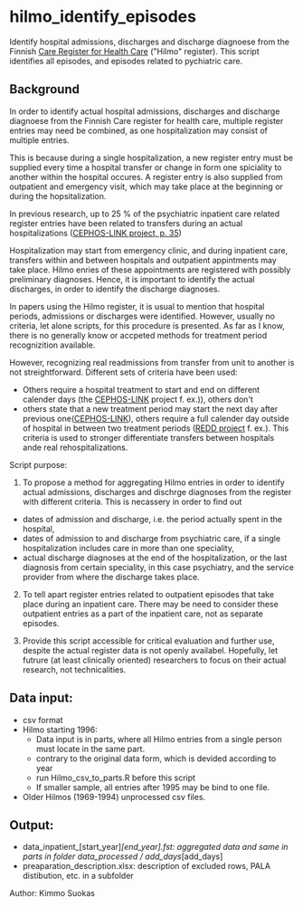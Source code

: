 # hilmo_identify_episodes
Identify hospital admissions, discharges and discharge diagnoese from the Finnish [Care Register for Health Care](https://thl.fi/en/web/thlfi-en/statistics/information-on-statistics/register-descriptions/care-register-for-health-care) ("Hilmo" register). This script identifies all episodes, and episodes related to pychiatric care.


## Background
In order to identify actual hospital admissions, discharges and discharge diagnoese from the Finnish Care register for health care, multiple register entries may need be combined, as one hospitalization may consist of multiple entries. 

This is because during a single hospitalization, a new register entry must be supplied every time a hospital transfer or change in form one spiciality to another within the hospital occures. A register entry is also supplied from outpatient and emergency visit, which may take place at the beginning or during the hopsitalization.

In previous research, up to 25 % of the psychiatric inpatient care related register entries have been related to transfers during an actual hospitalizations ([CEPHOS-LINK project, p. 35](https://thl.fi/documents/189940/2732416/CEPHOS-LINK+final+scientific+report+2017-03-31+export.pdf/6f206810-5919-415c-82a1-884795732186))

Hospitalization may start from emergency clinic, and during inpatient care, transfers within and between hospitals and outpatient appintments may take place. Hilmo enries of these appointments are registered with possibly preliminary diagnoses. Hence, it is important to identify the actual discharges, in order to identify the discharge diagnoses.

In papers using the Hilmo register, it is usual to mention that hospital periods, admissions or discharges were identified. However, usually no criteria, let alone scripts, for this procedure is presented. As far as I know, there is no generally know or accpeted methods for treatment period recognizition available.

However, recognizing real readmissions from transfer from unit to another is not streightforward.
Different sets of criteria have been used:
- Others require a hospital treatment to start and end on different calender days (the [CEPHOS-LINK](https://thl.fi/documents/189940/2732416/CEPHOS-LINK+final+scientific+report+2017-03-31+export.pdf/6f206810-5919-415c-82a1-884795732186) project f. ex.)), others don't
- others state that a new treatment period may start the next day after previous one([CEPHOS-LINK](https://thl.fi/documents/189940/2732416/CEPHOS-LINK+final+scientific+report+2017-03-31+export.pdf/6f206810-5919-415c-82a1-884795732186)), others require a full calender day outside of hospital in between two treatment periods ([REDD project](http://urn.fi/URN:NBN:fi-fe201204193720) f. ex.). This criteria is used to stronger differentiate transfers between hospitals ande real rehospitalizations.


 Script purpose: 
1. To propose a method for aggregating Hilmo entries in order to identify actual admissions, discharges and dischrge diagnoses from the register with different criteria. This is necassery in order to find out 
- dates of admission and discharge, i.e. the period actually spent in the hospital,
- dates of admission to and discharge from psychiatric care, if a single hospitalization includes care in more than one speciality,
- actual discharge diagnoses at the end of the hospitalization, or the last diagnosis from certain speciality, in this case psychiatry, and the service provider from where the discharge takes place.

2. To tell apart register entries related to outpatient episodes that take place during an inpatient care. There may be need to consider these outpatient entries as a part of the inpatient care, not as separate episodes.

3. Provide this script accessible for critical evaluation and further use, despite the actual register data is not openly availabel. Hopefully, let futrure (at least clinically oriented) researchers to focus on their actual research, not technicalities. 


## Data input:
   * csv format
   * Hilmo starting 1996:
     * Data input is in parts, where all Hilmo entries from a single person must locate in the same part.
     * contrary to the original data form, which is devided according to year 
     * run Hilmo_csv_to_parts.R before this script
     * If smaller sample, all entries after 1995 may be bind to one file.
   * Older Hilmos (1969-1994) unprocessed csv files.

## Output:
   * data_inpatient_[start_year]_[end_year].fst: aggregated data and same in parts in folder 
     data_processed / add_days_[add_days]
   * preaparation_description.xlsx: description of excluded rows, PALA distibution, etc. in a subfolder

 Author: Kimmo Suokas